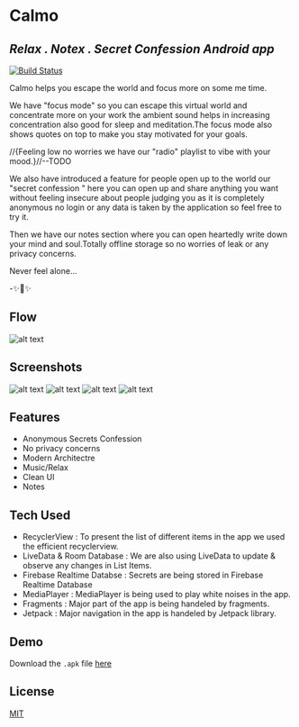 # Calmo
## _Relax . Notex . Secret Confession Android app_

[![Build Status](https://travis-ci.org/joemccann/dillinger.svg?branch=master)](https://travis-ci.org/joemccann/dillinger)

Calmo helps you escape the world and focus more on some me time.

We have "focus mode" so you can escape this virtual world and concentrate more on your work the ambient sound helps in increasing concentration also good for sleep and meditation.The focus mode also shows quotes on top to make you stay motivated for your goals.

//{Feeling low no worries we have our "radio" playlist to vibe with your mood.}//--TODO

We also have introduced a feature for people open up to the world our "secret confession " here you can open up and share anything you want without feeling insecure about people judging you as it is completely anonymous no login or any data is taken by the application so feel free to try it.

Then we have our notes section where you can open heartedly write down your mind and soul.Totally offline storage so no worries of leak or any privacy concerns.

Never feel alone...

-✨🤗✨

## Flow

![alt text](https://raw.githubusercontent.com/87nehal/calmo/master/CalmoPrototypePng.png)

## Screenshots
![alt text](https://raw.githubusercontent.com/87nehal/calmo/master/CalmoSS1.png)
![alt text](https://raw.githubusercontent.com/87nehal/calmo/master/CalmoSS2.png)
![alt text](https://raw.githubusercontent.com/87nehal/calmo/master/CalmoSS3.png)
![alt text](https://raw.githubusercontent.com/87nehal/calmo/master/CalmoSS4.png)

## Features

- Anonymous Secrets Confession
- No privacy concerns
- Modern Architectre 
- Music/Relax
- Clean UI
- Notes

## Tech Used

- RecyclerView : To present the list of different items in the app we used the efficient recyclerview.
- LiveData & Room Database : We are also using LiveData to update & observe any changes in List Items.
- Firebase Realtime Databse : Secrets are being stored in Firebase Realtime Database
- MediaPlayer : MediaPlayer is being used to play white noises in the app.
- Fragments : Major part of the app is being handeled by fragments.
- Jetpack : Major navigation in the app is handeled by Jetpack library.


## Demo

Download the `.apk` file [here](https://drive.google.com/file/d/1DmlO6_Ke1ivcAW8I9c89am0i6ULM8WnO/view?usp=sharing)

## License

[MIT](https://choosealicense.com/licenses/mit/)

